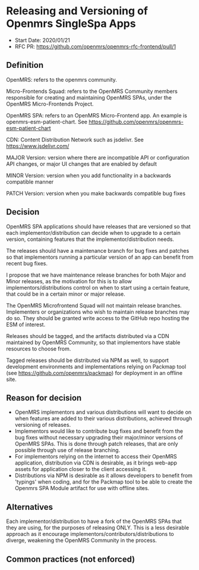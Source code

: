 # Releasing and Versioning of Openmrs SingleSpa Apps
- Start Date: 2020/01/21
- RFC PR: https://github.com/openmrs/openmrs-rfc-frontend/pull/1

## Definition
OpenMRS: refers to the openmrs community.

Micro-Frontends Squad: refers to the OpenMRS Community members responsible for creating and maintaining OpenMRS SPAs, under the OpenMRS Micro-Frontends Project.

OpenMRS SPA: refers to an OpenMRS Micro-Frontend app. An example is openmrs-esm-patient-chart. See https://github.com/openmrs/openmrs-esm-patient-chart

CDN: Content Distribution Network such as jsdelivr. See https://www.jsdelivr.com/

MAJOR Version: version where there are incompatible API or configuration API changes, or major UI changes that are enabled by default

MINOR Version: version when you add functionality in a backwards compatible manner

PATCH Version: version when you make backwards compatible bug fixes

## Decision
OpenMRS SPA applications should have releases that are versioned so that each implementor/distribution can decide when to upgrade to a certain version, containing features that the implementor/distribution needs. 

The releases should have a maintenance branch for bug fixes and patches so that implementors running a particular version of an app can benefit from recent bug fixes. 

I propose that we have maintenance release branches for both Major and Minor releases, as the motivation for this is to allow implementors/distributions control on when to start using a certain feature, that could be in a certain minor or major release. 

The OpenMRS Microfrontend Squad will not maintain release branches. Implementers or organizations who wish to maintain release branches may do so. They 
should be granted write access to the GitHub repo hosting the ESM of interest.

Releases should be tagged, and the artifacts distributed via a CDN maintained by OpenMRS Community, so that implementors have stable resources to choose from. 

Tagged releases should be distributed via NPM as well, to support development environments and implementations relying on Packmap tool (see https://github.com/openmrs/packmap) for deployment in an offline site.

## Reason for decision
- OpenMRS implementors and various distributions will want to decide on when features are added to their various distributions, achieved through versioning of releases. 
- Implementors would like to contribute bug fixes and benefit from the bug fixes without necessary upgrading their major/minor versions of OpenMRS SPAs. This is done through patch releases, that are only possible through use of release branching. 
- For implementors relying on the internet to access their OpenMRS application, distribution via CDN is desirable, as it brings web-app assets for  application closer to the client accessing it.
- Distributions via NPM is desirable as it allows developers to benefit from 'typings' when coding, and for the Packmap tool to be able to create the Openmrs SPA Module artifact for use with offline sites.    

## Alternatives
Each implementor/distribution to have a fork of the OpenMRS SPAs that they are using, for the purposes of releasing ONLY. This is a less desirable approach as it encourage implementors/contributors/distributions to diverge, weakening the OpenMRS Community in the process. 

## Common practices (not enforced)
